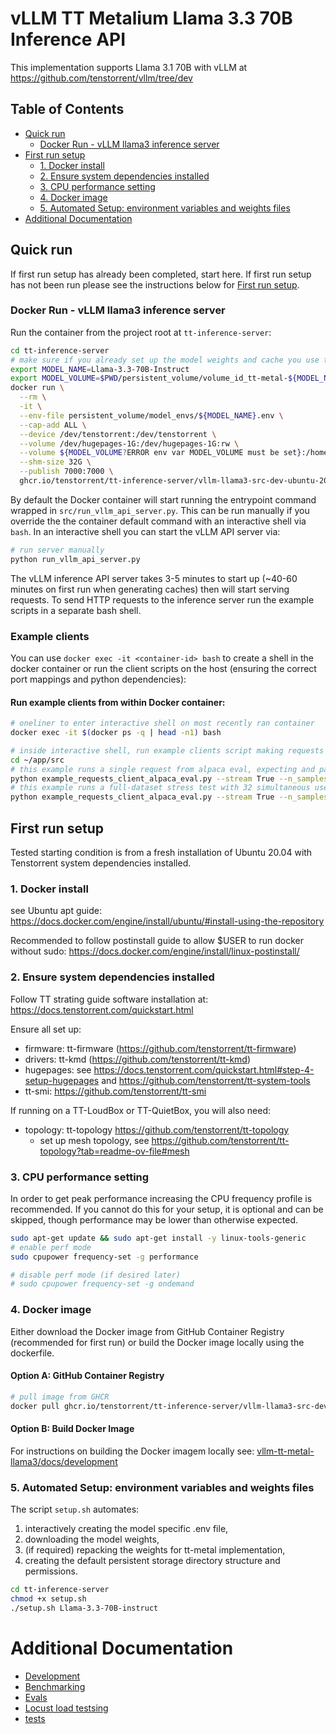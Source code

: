 # vLLM TT Metalium Llama 3.3 70B Inference API

This implementation supports Llama 3.1 70B with vLLM at https://github.com/tenstorrent/vllm/tree/dev

## Table of Contents

- [Quick run](#quick-run)
  - [Docker Run - vLLM llama3 inference server](#docker-run---vllm-llama3-inference-server)
- [First run setup](#first-run-setup)
  - [1. Docker install](#1-docker-install)
  - [2. Ensure system dependencies installed](#2-ensure-system-dependencies-installed)
  - [3. CPU performance setting](#3-cpu-performance-setting)
  - [4. Docker image](#4-docker-image)
  - [5. Automated Setup: environment variables and weights files](#5-automated-setup-environment-variables-and-weights-files)
- [Additional Documentation](#additional-documentation)

## Quick run

If first run setup has already been completed, start here. If first run setup has not been run please see the instructions below for [First run setup](#first-run-setup).

### Docker Run - vLLM llama3 inference server

Run the container from the project root at `tt-inference-server`:
```bash
cd tt-inference-server
# make sure if you already set up the model weights and cache you use the correct persistent volume
export MODEL_NAME=Llama-3.3-70B-Instruct
export MODEL_VOLUME=$PWD/persistent_volume/volume_id_tt-metal-${MODEL_NAME}-v0.0.1/
docker run \
  --rm \
  -it \
  --env-file persistent_volume/model_envs/${MODEL_NAME}.env \
  --cap-add ALL \
  --device /dev/tenstorrent:/dev/tenstorrent \
  --volume /dev/hugepages-1G:/dev/hugepages-1G:rw \
  --volume ${MODEL_VOLUME?ERROR env var MODEL_VOLUME must be set}:/home/container_app_user/cache_root:rw \
  --shm-size 32G \
  --publish 7000:7000 \
  ghcr.io/tenstorrent/tt-inference-server/vllm-llama3-src-dev-ubuntu-20.04-amd64:v0.0.1-47fb1a2fb6e0-2f33504bad49
```

By default the Docker container will start running the entrypoint command wrapped in `src/run_vllm_api_server.py`.
This can be run manually if you override the the container default command with an interactive shell via `bash`. 
In an interactive shell you can start the vLLM API server via:
```bash
# run server manually
python run_vllm_api_server.py
```

The vLLM inference API server takes 3-5 minutes to start up (~40-60 minutes on first run when generating caches) then will start serving requests. To send HTTP requests to the inference server run the example scripts in a separate bash shell. 

### Example clients

You can use `docker exec -it <container-id> bash` to create a shell in the docker container or run the client scripts on the host (ensuring the correct port mappings and python dependencies):

#### Run example clients from within Docker container:
```bash
# oneliner to enter interactive shell on most recently ran container
docker exec -it $(docker ps -q | head -n1) bash

# inside interactive shell, run example clients script making requests to vLLM server:
cd ~/app/src
# this example runs a single request from alpaca eval, expecting and parsing the streaming response
python example_requests_client_alpaca_eval.py --stream True --n_samples 1 --num_full_iterations 1 --batch_size 1
# this example runs a full-dataset stress test with 32 simultaneous users making requests
python example_requests_client_alpaca_eval.py --stream True --n_samples 805 --num_full_iterations 1 --batch_size 32
```

## First run setup

Tested starting condition is from a fresh installation of Ubuntu 20.04 with Tenstorrent system dependencies installed.

### 1. Docker install

see Ubuntu apt guide: https://docs.docker.com/engine/install/ubuntu/#install-using-the-repository

Recommended to follow postinstall guide to allow $USER to run docker without sudo: https://docs.docker.com/engine/install/linux-postinstall/

### 2. Ensure system dependencies installed

Follow TT strating guide software installation at: https://docs.tenstorrent.com/quickstart.html

Ensure all set up:
- firmware: tt-firmware (https://github.com/tenstorrent/tt-firmware)
- drivers: tt-kmd (https://github.com/tenstorrent/tt-kmd)
- hugepages: see https://docs.tenstorrent.com/quickstart.html#step-4-setup-hugepages and https://github.com/tenstorrent/tt-system-tools
- tt-smi: https://github.com/tenstorrent/tt-smi

If running on a TT-LoudBox or TT-QuietBox, you will also need:
- topology: tt-topology https://github.com/tenstorrent/tt-topology
  - set up mesh topology, see https://github.com/tenstorrent/tt-topology?tab=readme-ov-file#mesh

### 3. CPU performance setting

In order to get peak performance increasing the CPU frequency profile is recommended. If you cannot do this for your setup, it is optional and can be skipped, though performance may be lower than otherwise expected.

```bash
sudo apt-get update && sudo apt-get install -y linux-tools-generic
# enable perf mode
sudo cpupower frequency-set -g performance

# disable perf mode (if desired later)
# sudo cpupower frequency-set -g ondemand
```

### 4. Docker image

Either download the Docker image from GitHub Container Registry (recommended for first run) or build the Docker image locally using the dockerfile.

#### Option A: GitHub Container Registry

```bash
# pull image from GHCR
docker pull ghcr.io/tenstorrent/tt-inference-server/vllm-llama3-src-dev-ubuntu-20.04-amd64:v0.0.1-47fb1a2fb6e0-2f33504bad49
```

#### Option B: Build Docker Image

For instructions on building the Docker imagem locally see: [vllm-tt-metal-llama3/docs/development](../vllm-tt-metal-llama3/docs/development.md#step-1-build-docker-image)

### 5. Automated Setup: environment variables and weights files

The script `setup.sh` automates:

1. interactively creating the model specific .env file,
2. downloading the model weights,
3. (if required) repacking the weights for tt-metal implementation,
4. creating the default persistent storage directory structure and permissions.

```bash
cd tt-inference-server
chmod +x setup.sh
./setup.sh Llama-3.3-70B-instruct
```

# Additional Documentation

- [Development](docs/development.md)
- [Benchmarking](../benchmarking/README.md)
- [Evals](../evals/README.md)
- [Locust load testsing](../locust/README.md)
- [tests](../tests/README.md)

